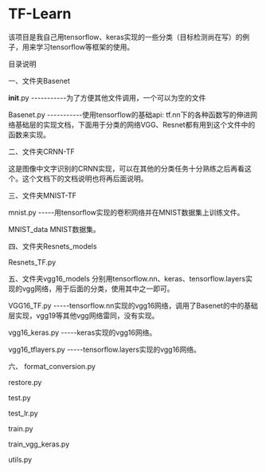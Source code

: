 # TF-Learn
该项目是我自己用tensorflow、keras实现的一些分类（目标检测尚在写）的例子，用来学习tensorflow等框架的使用。

目录说明

一、文件夹Basenet

   __init__.py    -----------为了方便其他文件调用，一个可以为空的文件
   
   Basenet.py     -----------使用tensorflow的基础api: tf.nn下的各种函数写的伸进网络基础层的实现文档，下面用于分类的网络VGG、Resnet都有用到这个文件中的函数来实现。
   
二、文件夹CRNN-TF

   这是图像中文字识别的CRNN实现，可以在其他的分类任务十分熟练之后再看这个。这个文档下的文档说明也将再后面说明。
   
三、文件夹MNIST-TF

   mnist.py    -----用tensorflow实现的卷积网络并在MNIST数据集上训练文件。
   
   MNIST_data  MNIST数据集。

四、文件夹Resnets_models

   Resnets_TF.py
   
五、文件夹vgg16_models       分别用tensorflow.nn、keras、tensorflow.layers实现的vgg网络，用于后面的分类，使用其中之一即可。

   VGG16_TF.py    -----tensorflow.nn实现的vgg16网络，调用了Basenet的中的基础层实现，vgg19等其他vgg网络雷同，没有实现。
   
   vgg16_keras.py    -----keras实现的vgg16网络。
   
   vgg16_tflayers.py    -----tensorflow.layers实现的vgg16网络。

六、
   format_conversion.py
   
   restore.py
   
   test.py
   
   test_lr.py
   
   train.py
   
   train_vgg_keras.py
   
   utils.py

